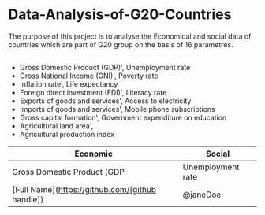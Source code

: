 # Data-Analysis-of-G20-Countries

The purpose of this project is to analyse the Economical and social data of countries which are part of G20 group on the basis of 16 parametres.
   ##                                                                      
* Gross Domestic Product (GDP)',                              Unemployment rate                                      
* Gross National Income (GNI)',                               Poverty rate          
* Inflation rate',                                            Life expectancy        
* Foreign direct investment (FDI)',                           Literacy rate      
* Exports of goods and services',                             Access to electricity      
* Imports of goods and services',                             Mobile phone subscriptions     
* Gross capital formation',                                   Government expenditure on education
* Agricultural land area',
* Agricultural production index

|Economic |   Social     | 
|---------|-----------------|
|Gross Domestic Product (GDP | Unemployment rate     |
|[Full Name](https://github.com/[github handle]) |     @janeDoe    |

        
        
       
       

